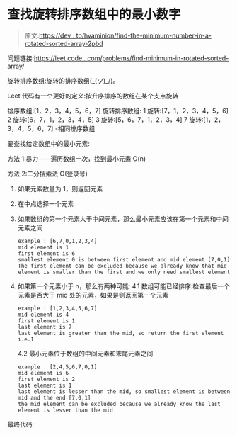 # 查找旋转排序数组中的最小数字

> 原文:[https://dev . to/hvaminion/find-the-minimum-number-in-a-rotated-sorted-array-2pbd](https://dev.to/hvaminion/find-the-smallest-number-in-a-rotated-sorted-array-2pbd)

问题链接:[https://leet code . com/problems/find-minimum-in-rotated-sorted-array/](https://leetcode.com/problems/find-minimum-in-rotated-sorted-array/)

旋转排序数组:旋转的排序数组(\_(ツ)_/)。

Leet 代码有一个更好的定义:按升序排序的数组在某个支点旋转

排序数组:[1，2，3，4，5，6，7]
旋转排序数组:
1 旋转:[7，1，2，3，4，5，6]
2 旋转:[6，7，1，2，3，4，5]
3 旋转:[5，6，7，1，2，3，4]
7 旋转:[1，2，3，4，5，6，7] -相同排序数组

要查找给定数组中的最小元素:

方法 1:暴力——遍历数组一次，找到最小元素 O(n)

方法 2:二分搜索法 O(登录号)

1.  如果元素数量为 1，则返回元素

2.  在中点选择一个元素

3.  如果数组的第一个元素大于中间元素，那么最小元素应该在第一个元素和中间元素之间

    ```
    example : [6,7,0,1,2,3,4]
    mid element is 1
    first element is 6
    smallest element 0 is between first element and mid element [7,0,1]
    The first element can be excluded because we already know that mid element is smaller than the first and we only need smallest element 
    ```

4.  如果第一个元素小于 n，那么有两种可能:
    4.1 数组可能已经排序:检查最后一个元素是否大于 mid 处的元素，如果是则返回第一个元素

    ```
    example : [1,2,3,4,5,6,7]
    mid element is 4
    first element is 1
    last element is 7
    last element is greater than the mid, so return the first element i.e.1 
    ```

    4.2 最小元素位于数组的中间元素和末尾元素之间

    ```
    example : [2,4,5,6,7,0,1]
    mid element is 6
    first element is 2
    last element is 1
    last element is lesser than the mid, so smallest element is between mid and the end [7,0,1] 
    the mid element can be excluded because we already know the last element is lesser than the mid 
    ```

最终代码: